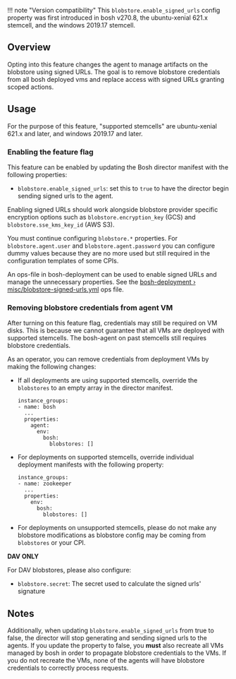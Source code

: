 !!! note "Version compatibility"
    This `blobstore.enable_signed_urls` config property was first introduced in bosh v270.8, the ubuntu-xenial 621.x stemcell, and the windows 2019.17 stemcell.

## Overview

Opting into this feature changes the agent to manage artifacts on the blobstore
using signed URLs. The goal is to remove blobstore credentials from all bosh
deployed vms and replace access with signed URLs granting scoped actions.

## Usage

For the purpose of this feature, "supported stemcells" are ubuntu-xenial 621.x and
later, and windows 2019.17 and later.

### Enabling the feature flag

This feature can be enabled by updating the Bosh director manifest with the
following properties:

* `blobstore.enable_signed_urls`: set this to `true` to have the director
  begin sending signed urls to the agent.

Enabling signed URLs should work alongside blobstore provider specific
encryption options such as `blobstore.encryption_key` (GCS) and
`blobstore.sse_kms_key_id` (AWS S3).

You must continue configuring `blobstore.*` properties. For
`blobstore.agent.user` and `blobstore.agent.password` you can configure dummy
values because they are no more used but still required in the configuration
templates of some CPIs.

An ops-file in bosh-deployment can be used to enable signed URLs and manage
the unnecessary properties.
See the [bosh-deployment › misc/blobstore-signed-urls.yml](https://github.com/cloudfoundry/bosh-deployment/blob/master/misc/blobstore-signed-urls.yml)
ops file.

### Removing blobstore credentials from agent VM

After turning on this feature flag, credentials may still be required on VM
disks. This is because we cannot guarantee that all VMs are deployed with
supported stemcells. The bosh-agent on past stemcells still requires blobstore
credentials.

As an operator, you can remove credentials from deployment VMs by making the following changes:

* If all deployments are using supported stemcells, override
  the `blobstores` to an empty array in the director manifest.

  ```
  instance_groups:
  - name: bosh
    ...
    properties:
      agent:
        env:
          bosh:
            blobstores: []
  ```

* For deployments on supported stemcells, override individual deployment manifests with the following
  property:

  ```
  instance_groups:
  - name: zookeeper
    ...
    properties:
      env:
        bosh:
          blobstores: []
  ```

* For deployments on unsupported stemcells, please do not make any blobstore
  modifications as blobstore config may be coming from `blobstores` or your CPI.

**DAV ONLY**

For DAV blobstores, please also configure:

* `blobstore.secret`: The secret used to calculate the signed urls' signature

## Notes

Additionally, when updating `blobstore.enable_signed_urls` from true to false,
the director will stop generating and sending signed urls to the agents. If you
update the property to false, you **must** also recreate all VMs managed by bosh
in order to propagate blobstore credentials to the VMs. If you do not recreate 
the VMs, none of the agents will have blobstore credentials to correctly
process requests.

